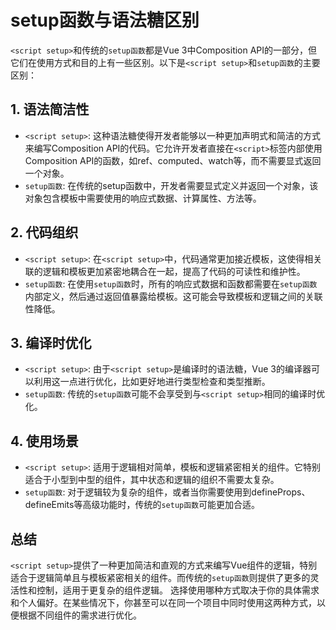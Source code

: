# setup函数与语法糖区别

`<script setup>`和传统的`setup函数`都是Vue 3中Composition API的一部分，但它们在使用方式和目的上有一些区别。以下是`<script setup>`和`setup函数`的主要区别：

## 1. 语法简洁性

* `<script setup>`: 这种语法糖使得开发者能够以一种更加声明式和简洁的方式来编写Composition API的代码。它允许开发者直接在`<script>`标签内部使用Composition API的函数，如ref、computed、watch等，而不需要显式返回一个对象。
* `setup函数`: 在传统的setup函数中，开发者需要显式定义并返回一个对象，该对象包含模板中需要使用的响应式数据、计算属性、方法等。

## 2. 代码组织

* `<script setup>`: 在`<script setup>`中，代码通常更加接近模板，这使得相关联的逻辑和模板更加紧密地耦合在一起，提高了代码的可读性和维护性。
* `setup函数`: 在使用`setup函数`时，所有的响应式数据和函数都需要在`setup函数`内部定义，然后通过返回值暴露给模板。这可能会导致模板和逻辑之间的关联性降低。

## 3. 编译时优化

* `<script setup>`: 由于`<script setup>`是编译时的语法糖，Vue 3的编译器可以利用这一点进行优化，比如更好地进行类型检查和类型推断。
* `setup函数`: 传统的`setup函数`可能不会享受到与`<script setup>`相同的编译时优化。

## 4. 使用场景

* `<script setup>`: 适用于逻辑相对简单，模板和逻辑紧密相关的组件。它特别适合于小型到中型的组件，其中状态和逻辑的组织不需要太复杂。
* `setup函数`: 对于逻辑较为复杂的组件，或者当你需要使用到defineProps、defineEmits等高级功能时，传统的`setup函数`可能更加合适。

## 总结

`<script setup>`提供了一种更加简洁和直观的方式来编写Vue组件的逻辑，特别适合于逻辑简单且与模板紧密相关的组件。而传统的`setup函数`则提供了更多的灵活性和控制，适用于更复杂的组件逻辑。
选择使用哪种方式取决于你的具体需求和个人偏好。在某些情况下，你甚至可以在同一个项目中同时使用这两种方式，以便根据不同组件的需求进行优化。
